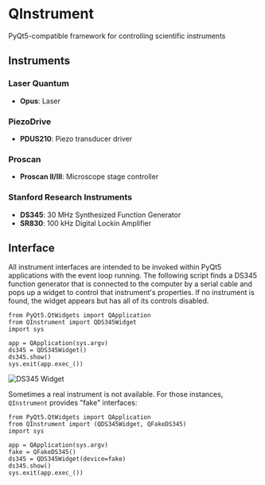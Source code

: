# QInstrument
PyQt5-compatible framework for controlling scientific instruments

## Instruments

### Laser Quantum
- **Opus**: Laser

### PiezoDrive
- **PDUS210**: Piezo transducer driver

### Proscan
- **Proscan II/III**: Microscope stage controller

### Stanford Research Instruments
- **DS345**: 30 MHz Synthesized Function Generator
- **SR830**: 100 kHz Digital Lockin Amplifier

## Interface
All instrument interfaces are intended to be invoked within
PyQt5 applications with the event loop running.
The following script finds a DS345 function generator that
is connected to the computer by a serial cable and pops up
a widget to control that instrument's properties. If no instrument
is found, the widget appears but has all of its controls disabled.

```
from PyQt5.QtWidgets import QApplication
from QInstrument import QDS345Widget
import sys

app = QApplication(sys.argv)
ds345 = QDS345Widget()
ds345.show()
sys.exit(app.exec_())
```

![DS345 Widget](/docs/QDS345Widget.png|width=200px)

Sometimes a real instrument is not available. For those instances,
`QInstrument` provides "fake" interfaces:

```
from PyQt5.QtWidgets import QApplication
from QInstrument import (QDS345Widget, QFakeDS345)
import sys

app = QApplication(sys.argv)
fake = QFakeDS345()
ds345 = QDS345Widget(device=fake)
ds345.show()
sys.exit(app.exec_())
```
